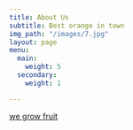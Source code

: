 ```yaml
---
title: About Us
subtitle: Best orange in town
img_path: "/images/7.jpg"
layout: page
menu:
  main:
    weight: 5
  secondary:
    weight: 1

---
```

[we grow fruit](https://www.google.com/search?q=fruit&rlz=1C5CHFA_enUS761US761&oq=fruit&aqs=chrome..69i57j0l5j69i61l2.658j0j7&sourceid=chrome&ie=UTF-8 "fruit")